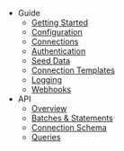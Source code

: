 - Guide
  - [Getting Started](/getting-started.md)
  - [Configuration](/configuration.md)
  - [Connections](/connections.md)
  - [Authentication](/authentication.md)
  - [Seed Data](/seed-data.md)
  - [Connection Templates](/connection-templates.md)
  - [Logging](/logging.md)
  - [Webhooks](/webhooks.md)
- API
  - [Overview](/api-overview.md)
  - [Batches & Statements](/api-batches.md)
  - [Connection Schema](/api-connection-schema.md)
  - [Queries](/api-queries.md)
